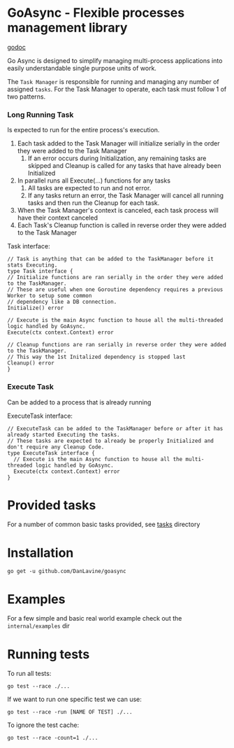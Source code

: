 # GoAsync - Flexible processes management library
[godoc](https://pkg.go.dev/github.com/DanLavine/goasync)

Go Async is designed to simplify managing multi-process applications into easily understandable
single purpose units of work.

The `Task Manager` is responsible for running and managing any number of assigned `tasks`.
For the Task Manager to operate, each task must follow 1 of two patterns.

### Long Running Task
Is expected to run for the entire process's execution.

1. Each task added to the Task Manager will initialize serially in the order they were added to the Task Manager
    1. If an error occurs during Initialization, any remaining tasks are skipped and Cleanup is called for any tasks that have already been Initialized
2. In parallel runs all Execute(...) functions for any tasks
    1. All tasks are expected to run and not error.
    2. If any tasks return an error, the Task Manager will cancel all running tasks and then run the Cleanup for each task.
3. When the Task Manager's context is canceled, each task process will have their context canceled
4. Each Task's Cleanup function is called in reverse order they were added to the Task Manager

Task interface:
```
// Task is anything that can be added to the TaskManager before it stats Executing.
type Task interface {
// Initialize functions are ran serially in the order they were added to the TaskManager.
// These are useful when one Goroutine dependency requires a previous Worker to setup some common
// dependency like a DB connection.
Initialize() error

// Execute is the main Async function to house all the multi-threaded logic handled by GoAsync.
Execute(ctx context.Context) error

// Cleanup functions are ran serially in reverse order they were added to the TaskManager.
// This way the 1st Initalized dependency is stopped last
Cleanup() error
}
```

### Execute Task
Can be added to a process that is already running

ExecuteTask interface:
```
// ExecuteTask can be added to the TaskManager before or after it has already started Executing the tasks.
// These tasks are expected to already be properly Initialized and don't require any Cleanup Code.
type ExecuteTask interface {
  // Execute is the main Async function to house all the multi-threaded logic handled by GoAsync.
  Execute(ctx context.Context) error
}
```

# Provided tasks
For a number of common basic tasks provided, see [tasks](./tasks) directory

# Installation
```
go get -u github.com/DanLavine/goasync
```

# Examples
For a few simple and basic real world example check out the `internal/examples` dir

# Running tests
To run all tests:
```
go test --race ./...
```

If we want to run one specific test we can use:
```
go test --race -run [NAME OF TEST] ./...
```

To ignore the test cache:
```
go test --race -count=1 ./...
```
